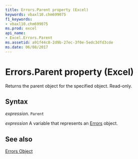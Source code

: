 ```yaml
---
title: Errors.Parent property (Excel)
keywords: vbaxl10.chm699075
f1_keywords:
- vbaxl10.chm699075
ms.prod: excel
api_name:
- Excel.Errors.Parent
ms.assetid: a91f44c8-2d9b-27ec-3f0e-5edc3dfd3cde
ms.date: 06/08/2017
---
```



# Errors.Parent property (Excel)

Returns the parent object for the specified object. Read-only.


## Syntax

 _expression_. `Parent`

 _expression_ A variable that represents an [Errors](Excel.Errors.md) object.


## See also


[Errors Object](Excel.Errors.md)

